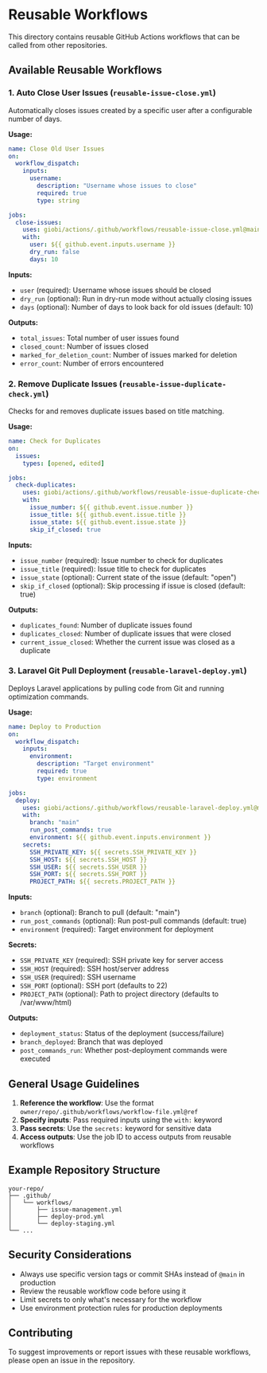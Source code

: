 # Reusable Workflows

This directory contains reusable GitHub Actions workflows that can be called from other repositories.

## Available Reusable Workflows

### 1. Auto Close User Issues (`reusable-issue-close.yml`)

Automatically closes issues created by a specific user after a configurable number of days.

**Usage:**
```yaml
name: Close Old User Issues
on:
  workflow_dispatch:
    inputs:
      username:
        description: "Username whose issues to close"
        required: true
        type: string

jobs:
  close-issues:
    uses: giobi/actions/.github/workflows/reusable-issue-close.yml@main
    with:
      user: ${{ github.event.inputs.username }}
      dry_run: false
      days: 10
```

**Inputs:**
- `user` (required): Username whose issues should be closed
- `dry_run` (optional): Run in dry-run mode without actually closing issues
- `days` (optional): Number of days to look back for old issues (default: 10)

**Outputs:**
- `total_issues`: Total number of user issues found
- `closed_count`: Number of issues closed
- `marked_for_deletion_count`: Number of issues marked for deletion
- `error_count`: Number of errors encountered

### 2. Remove Duplicate Issues (`reusable-issue-duplicate-check.yml`)

Checks for and removes duplicate issues based on title matching.

**Usage:**
```yaml
name: Check for Duplicates
on:
  issues:
    types: [opened, edited]

jobs:
  check-duplicates:
    uses: giobi/actions/.github/workflows/reusable-issue-duplicate-check.yml@main
    with:
      issue_number: ${{ github.event.issue.number }}
      issue_title: ${{ github.event.issue.title }}
      issue_state: ${{ github.event.issue.state }}
      skip_if_closed: true
```

**Inputs:**
- `issue_number` (required): Issue number to check for duplicates
- `issue_title` (required): Issue title to check for duplicates
- `issue_state` (optional): Current state of the issue (default: "open")
- `skip_if_closed` (optional): Skip processing if issue is closed (default: true)

**Outputs:**
- `duplicates_found`: Number of duplicate issues found
- `duplicates_closed`: Number of duplicate issues that were closed
- `current_issue_closed`: Whether the current issue was closed as a duplicate

### 3. Laravel Git Pull Deployment (`reusable-laravel-deploy.yml`)

Deploys Laravel applications by pulling code from Git and running optimization commands.

**Usage:**
```yaml
name: Deploy to Production
on:
  workflow_dispatch:
    inputs:
      environment:
        description: "Target environment"
        required: true
        type: environment

jobs:
  deploy:
    uses: giobi/actions/.github/workflows/reusable-laravel-deploy.yml@main
    with:
      branch: "main"
      run_post_commands: true
      environment: ${{ github.event.inputs.environment }}
    secrets:
      SSH_PRIVATE_KEY: ${{ secrets.SSH_PRIVATE_KEY }}
      SSH_HOST: ${{ secrets.SSH_HOST }}
      SSH_USER: ${{ secrets.SSH_USER }}
      SSH_PORT: ${{ secrets.SSH_PORT }}
      PROJECT_PATH: ${{ secrets.PROJECT_PATH }}
```

**Inputs:**
- `branch` (optional): Branch to pull (default: "main")
- `run_post_commands` (optional): Run post-pull commands (default: true)
- `environment` (required): Target environment for deployment

**Secrets:**
- `SSH_PRIVATE_KEY` (required): SSH private key for server access
- `SSH_HOST` (required): SSH host/server address
- `SSH_USER` (required): SSH username
- `SSH_PORT` (optional): SSH port (defaults to 22)
- `PROJECT_PATH` (optional): Path to project directory (defaults to /var/www/html)

**Outputs:**
- `deployment_status`: Status of the deployment (success/failure)
- `branch_deployed`: Branch that was deployed
- `post_commands_run`: Whether post-deployment commands were executed

## General Usage Guidelines

1. **Reference the workflow**: Use the format `owner/repo/.github/workflows/workflow-file.yml@ref`
2. **Specify inputs**: Pass required inputs using the `with:` keyword
3. **Pass secrets**: Use the `secrets:` keyword for sensitive data
4. **Access outputs**: Use the job ID to access outputs from reusable workflows

## Example Repository Structure

```
your-repo/
├── .github/
│   └── workflows/
│       ├── issue-management.yml
│       ├── deploy-prod.yml
│       └── deploy-staging.yml
└── ...
```

## Security Considerations

- Always use specific version tags or commit SHAs instead of `@main` in production
- Review the reusable workflow code before using it
- Limit secrets to only what's necessary for the workflow
- Use environment protection rules for production deployments

## Contributing

To suggest improvements or report issues with these reusable workflows, please open an issue in the repository.